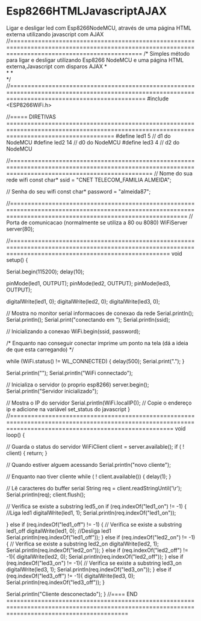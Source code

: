 # Esp8266HTMLJavascriptAJAX
Ligar e desligar led com Esp8266NodeMCU, através de uma página HTML externa utilizando javascript com AJAX
//==================================================================================================================================================
/* Simples método para ligar e desligar utilizando Esp8266 NodeMCU e uma página HTML externa,Javascript com  disparos AJAX 
 *  
 * 
 *  
 */
//===================================================================================================================================================
#include <ESP8266WiFi.h>

//===== DIRETIVAS ===========================================================================================================================================
#define led1 5 // d1  do NodeMCU
#define led2 14 // d0 do NodeMCU
#define led3 4 // d2  do NodeMCU

//=====================================================================================================================================================
// Nome do sua rede wifi
const char* ssid = "CNET TELECOM_FAMILIA ALMEIDA"; 

// Senha do seu wifi
const char* password = "almeida87"; 

//===============================================================================================================================================================
// Porta de comunicacao (normalmente se utiliza a 80 ou 8080)
WiFiServer server(80); 

//==========================================================================================================================================================
void setup() {
  
  Serial.begin(115200); 
  delay(10);
  
  pinMode(led1, OUTPUT);
  pinMode(led2, OUTPUT);
  pinMode(led3, OUTPUT);
   
  digitalWrite(led1, 0); 
  digitalWrite(led2, 0);
  digitalWrite(led3, 0);  

   // Mostra no monitor serial informacoes de conexao da rede
  Serial.println();
  Serial.println();
  Serial.print("conectando em ");
  Serial.println(ssid);
  
  // Inicializando a conexao
  WiFi.begin(ssid, password); 
  
  /* Enquanto nao conseguir conectar
    imprime um ponto na tela (dá a ideia de que esta carregando) */
  
  while (WiFi.status() != WL_CONNECTED) { 
    delay(500);
    Serial.print("."); 
  }

  Serial.println("");
  Serial.println("WiFi connectado");

  // Inicializa o servidor (o proprio esp8266)
  server.begin();
  Serial.println("Servidor inicializado");
  
  // Mostra o IP do servidor
  Serial.println(WiFi.localIP()); // Copie o endereço ip e adicione na variável set_status do javascript
}
//===========================================================================================================================================================
void loop() {
  
  // Guarda o status do servidor
  WiFiClient client = server.available(); 
  if ( ! client) {
    return;
  }
  
  // Quando estiver alguem acessando 
  Serial.println("novo cliente"); 
  
  // Enquanto nao tiver cliente
  while ( ! client.available()) { 
    delay(1);
  }
  
  // Lê caracteres do buffer serial
  String req = client.readStringUntil('\r');
  Serial.println(req);
  client.flush();
  
  // Verifica se existe a substring led5_on
  if (req.indexOf("led1_on") != -1) { //Liga led1
    digitalWrite(led1, 1);
    Serial.println(req.indexOf("led1_on"));
    
  } else if (req.indexOf("led1_off") != -1) {  // Verifica se existe a substring led1_off
    digitalWrite(led1, 0);                    //Desliga led1
    Serial.println(req.indexOf("led1_off"));
  } else if (req.indexOf("led2_on") != -1){ // Verifica se existe a substring led2_on
    digitalWrite(led2, 1);
    Serial.println(req.indexOf("led2_on"));
  } else if (req.indexOf("led2_off") != -1){
    digitalWrite(led2, 0);
    Serial.println(req.indexOf("led2_off"));
  } else if (req.indexOf("led3_on") != -1){  // Verifica se existe a substring led3_on
     digitalWrite(led3, 1);
     Serial.println(req.indexOf("led3_on"));
  } else if (req.indexOf("led3_off") != -1){
    digitalWrite(led3, 0);
    Serial.println(req.indexOf("led3_off"));
  }

  Serial.println("Cliente desconectado");
}
//==== END ===============================================================================================================================================
